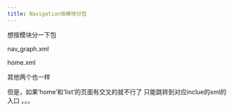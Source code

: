 ```yaml
---
title: Navigation按模块分包
---
```


想按模块分一下包

nav_graph.xml

><navigation
>    xmlns:android="http://schemas.android.com/apk/res/android"
>    xmlns:app="http://schemas.android.com/apk/res-auto"
>    android:id="@+id/nav_graph"
>    app:startDestination="@+id/home">
>
>    <include app:graph="@navigation/home"/>
>    <include app:graph="@navigation/list"/>
>    <include app:graph="@navigation/form"/>
>
></navigation>

home.xml

><navigation
>   xmlns:android="http://schemas.android.com/apk/res/android"
>   xmlns:app="http://schemas.android.com/apk/res-auto"
>   xmlns:tools="http://schemas.android.com/tools"
>   android:id="@+id/home"
>   app:startDestination="@+id/titleScreen">

>   <fragment
>       android:id="@+id/titleScreen"
>       android:name="com.example.android.navigationadvancedsample.homescreen.Title"
>       android:label="@string/title_home"
>       tools:layout="@layout/fragment_title">
>       <action
>           android:id="@+id/action_title_to_about"
>           app:destination="@id/aboutScreen"/>
>   </fragment>
></navigation>

其他两个也一样

但是，如果‘home’和‘list’的页面有交叉的就不行了
只能跳转到对应inclue的xml的入口
。。。

